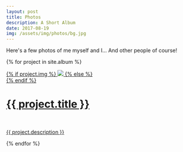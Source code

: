 ```yaml
---
layout: post
title: Photos
description: A Short Album
date: 2017-08-19
img: /assets/img/photos/bg.jpg
---
```

<script src="{{ '/assets/js/jquery-3.2.1.min.js' | prepend: site.baseurl | prepend: site.url }}"></script>
<style type="text/css">
    body{
        /*background-image: url("{{ site.baseurl }}/assets/img/photos/bg.jpg");*/
    }
</style>

Here's a few photos of me myself and I... And other people of course!

{% for project in site.album %}


<div class="project ">
    <div class="thumbnail">
        <a href="#" id="target"> 
        {% if project.img %}
        <img class="thumbnail" src="{{ project.img | prepend: site.baseurl | prepend: site.url }}" style = " max-width: 300px"/>
        {% else %}
        <div class="thumbnail blankbox"></div>
        {% endif %}    
        <span>
            <div class="caption-wrapper">
            <h1>{{ project.title }}</h1>
            <br/>
            <p>{{ project.description }}</p>
            </div>
        </span>
        </a>
    </div>
</div>


{% endfor %}




<script type="text/javascript">
    $("a[id]").click(function(event){
    event.preventDefault();
});
</script>